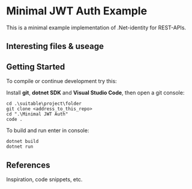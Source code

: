 # Minimal JWT Auth Example

This is a minimal example implementation of .Net-identity for REST-APIs. 


## Interesting files & useage


## Getting Started

To compile or continue development try this:

Install **git**, **dotnet SDK** and **Visual Studio Code**, then open a git console:

```
cd .\suitable\project\folder
git clone <address_to_this_repo>
cd ".\Minimal JWT Auth"
code .
```

To build and run enter in console:
```
dotnet build
dotnet run
```

## References

Inspiration, code snippets, etc.

